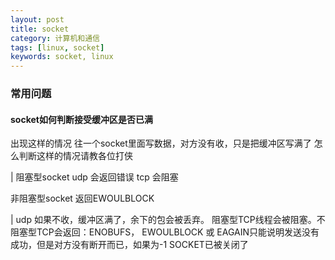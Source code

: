 ```yaml
---
layout: post
title: socket
category: 计算机和通信
tags: [linux, socket]
keywords: socket, linux
---
```


### 常用问题
#### socket如何判断接受缓冲区是否已满
出现这样的情况
往一个socket里面写数据，对方没有收，只是把缓冲区写满了
怎么判断这样的情况请教各位打侠

|
阻塞型socket
udp 会返回错误
tcp 会阻塞

非阻塞型socket
返回EWOULBLOCK

|
udp 如果不收，缓冲区满了，余下的包会被丢弃。
阻塞型TCP线程会被阻塞。不阻塞型TCP会返回：ENOBUFS，
EWOULBLOCK 或 EAGAIN只能说明发送没有成功，但是对方没有断开而已，如果为-1 SOCKET已被关闭了